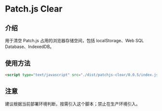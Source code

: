 # Patch.js Clear

## 介绍

用于清空 Patch.js 占用的浏览器存储空间，包括 localStorage、Web SQL Database、IndexedDB。

## 使用方法

```html
<script type="text/javascript" src="./dist/patchjs-clear/0.0.5/index.js"></script>
```

## 注意

建议根据当前部署环境判断，按需引入这个脚本；禁止在生产环境引入。
